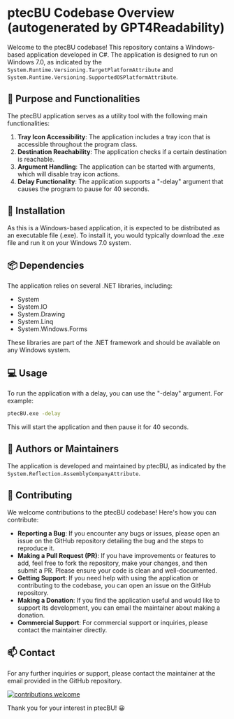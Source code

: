 # ptecBU Codebase Overview (autogenerated by GPT4Readability)

Welcome to the ptecBU codebase! This repository contains a Windows-based application developed in C#. The application is designed to run on Windows 7.0, as indicated by the `System.Runtime.Versioning.TargetPlatformAttribute` and `System.Runtime.Versioning.SupportedOSPlatformAttribute`.

## :rocket: Purpose and Functionalities

The ptecBU application serves as a utility tool with the following main functionalities:

1. **Tray Icon Accessibility**: The application includes a tray icon that is accessible throughout the program class.
2. **Destination Reachability**: The application checks if a certain destination is reachable.
3. **Argument Handling**: The application can be started with arguments, which will disable tray icon actions.
4. **Delay Functionality**: The application supports a "-delay" argument that causes the program to pause for 40 seconds.

## :wrench: Installation

As this is a Windows-based application, it is expected to be distributed as an executable file (.exe). To install it, you would typically download the .exe file and run it on your Windows 7.0 system.

## :package: Dependencies

The application relies on several .NET libraries, including:

- System
- System.IO
- System.Drawing
- System.Linq
- System.Windows.Forms

These libraries are part of the .NET framework and should be available on any Windows system.

## :computer: Usage

To run the application with a delay, you can use the "-delay" argument. For example:

```bash
ptecBU.exe -delay
```

This will start the application and then pause it for 40 seconds.

## :busts_in_silhouette: Authors or Maintainers

The application is developed and maintained by ptecBU, as indicated by the `System.Reflection.AssemblyCompanyAttribute`.

## :handshake: Contributing

We welcome contributions to the ptecBU codebase! Here's how you can contribute:

- **Reporting a Bug**: If you encounter any bugs or issues, please open an issue on the GitHub repository detailing the bug and the steps to reproduce it.
- **Making a Pull Request (PR)**: If you have improvements or features to add, feel free to fork the repository, make your changes, and then submit a PR. Please ensure your code is clean and well-documented.
- **Getting Support**: If you need help with using the application or contributing to the codebase, you can open an issue on the GitHub repository.
- **Making a Donation**: If you find the application useful and would like to support its development, you can email the maintainer about making a donation.
- **Commercial Support**: For commercial support or inquiries, please contact the maintainer directly.

## :mailbox: Contact

For any further inquiries or support, please contact the maintainer at the email provided in the GitHub repository.

[![contributions welcome](https://img.shields.io/badge/contributions-welcome-brightgreen.svg?style=flat)](https://github.com/dwyl/esta/issues)

Thank you for your interest in ptecBU! :grinning: